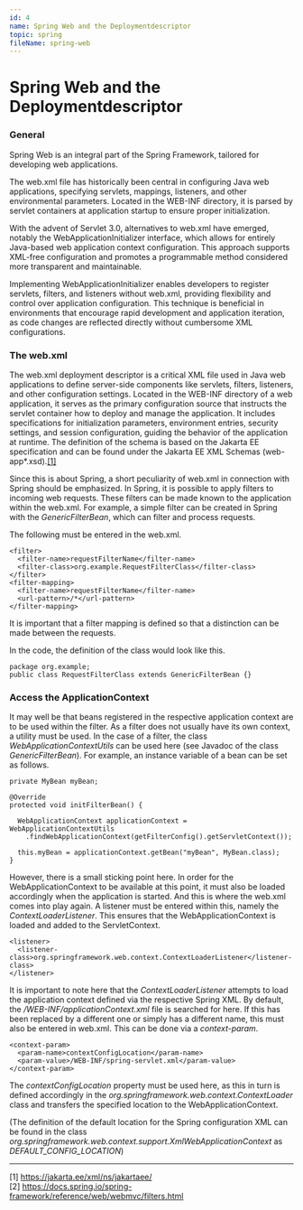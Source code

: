 ```yaml
---
id: 4
name: Spring Web and the Deploymentdescriptor
topic: spring
fileName: spring-web
---
```


# Spring Web and the Deploymentdescriptor

### General

Spring Web is an integral part of the Spring Framework, tailored for developing web applications.

The web.xml file has historically been central in configuring Java web applications, specifying servlets, mappings, listeners, and
other environmental parameters. Located in the WEB-INF directory, it is parsed by servlet containers at application startup to
ensure proper initialization.

With the advent of Servlet 3.0, alternatives to web.xml have emerged, notably the WebApplicationInitializer interface, which
allows for entirely Java-based web application context configuration. This approach supports XML-free configuration and promotes a
programmable method considered more transparent and maintainable.

Implementing WebApplicationInitializer enables developers to register servlets, filters, and listeners without web.xml, providing
flexibility and control over application configuration. This technique is beneficial in environments that encourage rapid
development and application iteration, as code changes are reflected directly without cumbersome XML configurations.

### The web.xml

The web.xml deployment descriptor is a critical XML file used in Java web applications to define server-side components like
servlets, filters, listeners, and other configuration settings. Located in the WEB-INF directory of a web application, it serves
as the primary configuration source that instructs the servlet container how to deploy and manage the application. It includes
specifications for initialization parameters, environment entries, security settings, and session configuration, guiding the
behavior of the application at runtime. The definition of the schema is based on the Jakarta EE specification and can be found
under the Jakarta EE XML Schemas (web-app*.xsd).[[1]](#1)

Since this is about Spring, a short peculiarity of web.xml in connection with Spring should be emphasized. In Spring, it is
possible to apply filters to incoming web requests. These filters can be made known to the application within the web.xml. For
example, a simple filter can be created in Spring with the _GenericFilterBean_, which can filter and process requests.

The following must be entered in the web.xml.

```
<filter>
  <filter-name>requestFilterName</filter-name>
  <filter-class>org.example.RequestFilterClass</filter-class>
</filter>
<filter-mapping>
  <filter-name>requestFilterName</filter-name>
  <url-pattern>/*</url-pattern>
</filter-mapping>
```

It is important that a filter mapping is defined so that a distinction can be made between the requests.

In the code, the definition of the class would look like this.

```
package org.example;
public class RequestFilterClass extends GenericFilterBean {}
```

### Access the ApplicationContext

It may well be that beans registered in the respective application context are to be used within the filter. As a filter does not
usually have its own context, a utility must be used. In the case of a filter, the class _WebApplicationContextUtils_ can be used
here (see Javadoc of the class _GenericFilterBean_). For example, an instance variable of a bean can be set as follows.

```
private MyBean myBean;

@Override
protected void initFilterBean() {

  WebApplicationContext applicationContext = WebApplicationContextUtils
    .findWebApplicationContext(getFilterConfig().getServletContext());

  this.myBean = applicationContext.getBean("myBean", MyBean.class);
}
```

However, there is a small sticking point here. In order for the WebApplicationContext to be available at this point, it must also
be loaded accordingly when the application is started. And this is where the web.xml comes into play again. A listener must be
entered
within this, namely the _ContextLoaderListener_. This ensures that the WebApplicationContext is loaded and added to the
ServletContext.

```
<listener>
  <listener-class>org.springframework.web.context.ContextLoaderListener</listener-class>
</listener>
```

It is important to note here that the _ContextLoaderListener_ attempts to load the application context defined via the respective
Spring XML. By default, the _/WEB-INF/applicationContext.xml_ file is searched for here. If this has been replaced by a different
one or simply has a different name, this must also be entered in web.xml. This can be done via a _context-param_.

```
<context-param>
  <param-name>contextConfigLocation</param-name>
  <param-value>/WEB-INF/spring-servlet.xml</param-value>
</context-param>
```

The _contextConfigLocation_ property must be used here, as this in turn is defined accordingly in the
_org.springframework.web.context.ContextLoader_ class and transfers the specified location to the WebApplicationContext.

(The definition of the default location for the Spring configuration XML can be found in the class
_org.springframework.web.context.support.XmlWebApplicationContext_ as _DEFAULT_CONFIG_LOCATION_)

***
<a id="1">[1]</a> https://jakarta.ee/xml/ns/jakartaee/ <br>
<a id="2">[2]</a> https://docs.spring.io/spring-framework/reference/web/webmvc/filters.html

